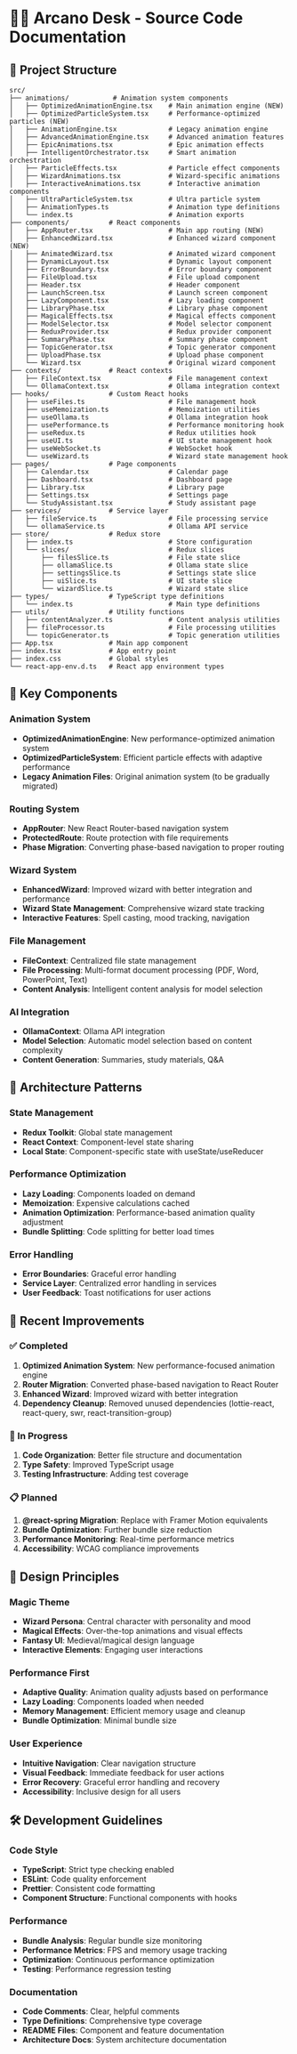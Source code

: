 # 🧙‍♂️ Arcano Desk - Source Code Documentation

## 📁 Project Structure

```
src/
├── animations/           # Animation system components
│   ├── OptimizedAnimationEngine.tsx    # Main animation engine (NEW)
│   ├── OptimizedParticleSystem.tsx     # Performance-optimized particles (NEW)
│   ├── AnimationEngine.tsx             # Legacy animation engine
│   ├── AdvancedAnimationEngine.tsx     # Advanced animation features
│   ├── EpicAnimations.tsx              # Epic animation effects
│   ├── IntelligentOrchestrator.tsx     # Smart animation orchestration
│   ├── ParticleEffects.tsx             # Particle effect components
│   ├── WizardAnimations.tsx            # Wizard-specific animations
│   ├── InteractiveAnimations.tsx       # Interactive animation components
│   ├── UltraParticleSystem.tsx         # Ultra particle system
│   ├── AnimationTypes.ts               # Animation type definitions
│   └── index.ts                        # Animation exports
├── components/          # React components
│   ├── AppRouter.tsx                   # Main app routing (NEW)
│   ├── EnhancedWizard.tsx              # Enhanced wizard component (NEW)
│   ├── AnimatedWizard.tsx              # Animated wizard component
│   ├── DynamicLayout.tsx               # Dynamic layout component
│   ├── ErrorBoundary.tsx               # Error boundary component
│   ├── FileUpload.tsx                  # File upload component
│   ├── Header.tsx                      # Header component
│   ├── LaunchScreen.tsx                # Launch screen component
│   ├── LazyComponent.tsx               # Lazy loading component
│   ├── LibraryPhase.tsx                # Library phase component
│   ├── MagicalEffects.tsx              # Magical effects component
│   ├── ModelSelector.tsx               # Model selector component
│   ├── ReduxProvider.tsx               # Redux provider component
│   ├── SummaryPhase.tsx                # Summary phase component
│   ├── TopicGenerator.tsx              # Topic generator component
│   ├── UploadPhase.tsx                 # Upload phase component
│   └── Wizard.tsx                      # Original wizard component
├── contexts/            # React contexts
│   ├── FileContext.tsx                 # File management context
│   └── OllamaContext.tsx               # Ollama integration context
├── hooks/               # Custom React hooks
│   ├── useFiles.ts                     # File management hook
│   ├── useMemoization.ts               # Memoization utilities
│   ├── useOllama.ts                    # Ollama integration hook
│   ├── usePerformance.ts               # Performance monitoring hook
│   ├── useRedux.ts                     # Redux utilities hook
│   ├── useUI.ts                        # UI state management hook
│   ├── useWebSocket.ts                 # WebSocket hook
│   └── useWizard.ts                    # Wizard state management hook
├── pages/               # Page components
│   ├── Calendar.tsx                    # Calendar page
│   ├── Dashboard.tsx                   # Dashboard page
│   ├── Library.tsx                     # Library page
│   ├── Settings.tsx                    # Settings page
│   └── StudyAssistant.tsx              # Study assistant page
├── services/            # Service layer
│   ├── fileService.ts                  # File processing service
│   └── ollamaService.ts                # Ollama API service
├── store/               # Redux store
│   ├── index.ts                        # Store configuration
│   └── slices/                         # Redux slices
│       ├── filesSlice.ts               # File state slice
│       ├── ollamaSlice.ts              # Ollama state slice
│       ├── settingsSlice.ts            # Settings state slice
│       ├── uiSlice.ts                  # UI state slice
│       └── wizardSlice.ts              # Wizard state slice
├── types/               # TypeScript type definitions
│   └── index.ts                        # Main type definitions
├── utils/               # Utility functions
│   ├── contentAnalyzer.ts              # Content analysis utilities
│   ├── fileProcessor.ts                # File processing utilities
│   └── topicGenerator.ts               # Topic generation utilities
├── App.tsx              # Main app component
├── index.tsx            # App entry point
├── index.css            # Global styles
└── react-app-env.d.ts   # React app environment types
```

## 🎯 Key Components

### Animation System
- **OptimizedAnimationEngine**: New performance-optimized animation system
- **OptimizedParticleSystem**: Efficient particle effects with adaptive performance
- **Legacy Animation Files**: Original animation system (to be gradually migrated)

### Routing System
- **AppRouter**: New React Router-based navigation system
- **ProtectedRoute**: Route protection with file requirements
- **Phase Migration**: Converting phase-based navigation to proper routing

### Wizard System
- **EnhancedWizard**: Improved wizard with better integration and performance
- **Wizard State Management**: Comprehensive wizard state tracking
- **Interactive Features**: Spell casting, mood tracking, navigation

### File Management
- **FileContext**: Centralized file state management
- **File Processing**: Multi-format document processing (PDF, Word, PowerPoint, Text)
- **Content Analysis**: Intelligent content analysis for model selection

### AI Integration
- **OllamaContext**: Ollama API integration
- **Model Selection**: Automatic model selection based on content complexity
- **Content Generation**: Summaries, study materials, Q&A

## 🔧 Architecture Patterns

### State Management
- **Redux Toolkit**: Global state management
- **React Context**: Component-level state sharing
- **Local State**: Component-specific state with useState/useReducer

### Performance Optimization
- **Lazy Loading**: Components loaded on demand
- **Memoization**: Expensive calculations cached
- **Animation Optimization**: Performance-based animation quality adjustment
- **Bundle Splitting**: Code splitting for better load times

### Error Handling
- **Error Boundaries**: Graceful error handling
- **Service Layer**: Centralized error handling in services
- **User Feedback**: Toast notifications for user actions

## 🚀 Recent Improvements

### ✅ Completed
1. **Optimized Animation System**: New performance-focused animation engine
2. **Router Migration**: Converted phase-based navigation to React Router
3. **Enhanced Wizard**: Improved wizard with better integration
4. **Dependency Cleanup**: Removed unused dependencies (lottie-react, react-query, swr, react-transition-group)

### 🔄 In Progress
1. **Code Organization**: Better file structure and documentation
2. **Type Safety**: Improved TypeScript usage
3. **Testing Infrastructure**: Adding test coverage

### 📋 Planned
1. **@react-spring Migration**: Replace with Framer Motion equivalents
2. **Bundle Optimization**: Further bundle size reduction
3. **Performance Monitoring**: Real-time performance metrics
4. **Accessibility**: WCAG compliance improvements

## 🎨 Design Principles

### Magic Theme
- **Wizard Persona**: Central character with personality and mood
- **Magical Effects**: Over-the-top animations and visual effects
- **Fantasy UI**: Medieval/magical design language
- **Interactive Elements**: Engaging user interactions

### Performance First
- **Adaptive Quality**: Animation quality adjusts based on performance
- **Lazy Loading**: Components loaded when needed
- **Memory Management**: Efficient memory usage and cleanup
- **Bundle Optimization**: Minimal bundle size

### User Experience
- **Intuitive Navigation**: Clear navigation structure
- **Visual Feedback**: Immediate feedback for user actions
- **Error Recovery**: Graceful error handling and recovery
- **Accessibility**: Inclusive design for all users

## 🛠️ Development Guidelines

### Code Style
- **TypeScript**: Strict type checking enabled
- **ESLint**: Code quality enforcement
- **Prettier**: Consistent code formatting
- **Component Structure**: Functional components with hooks

### Performance
- **Bundle Analysis**: Regular bundle size monitoring
- **Performance Metrics**: FPS and memory usage tracking
- **Optimization**: Continuous performance optimization
- **Testing**: Performance regression testing

### Documentation
- **Code Comments**: Clear, helpful comments
- **Type Definitions**: Comprehensive type coverage
- **README Files**: Component and feature documentation
- **Architecture Docs**: System architecture documentation
